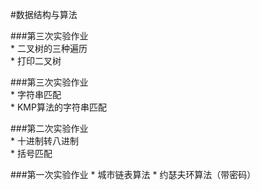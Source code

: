 #数据结构与算法

###第三次实验作业  
    * 二叉树的三种遍历  
    * 打印二叉树

###第三次实验作业  
    * 字符串匹配  
    * KMP算法的字符串匹配
    
###第二次实验作业  
    * 十进制转八进制  
    * 括号匹配

###第一次实验作业
    * 城市链表算法
    * 约瑟夫环算法（带密码）

    
